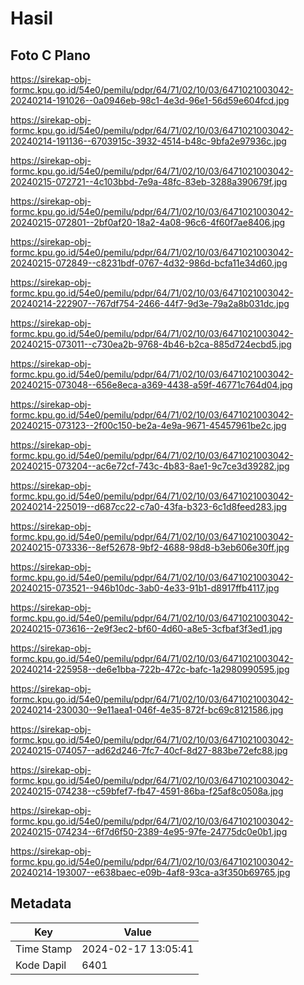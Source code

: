 # Hasil

## Foto C Plano

https://sirekap-obj-formc.kpu.go.id/54e0/pemilu/pdpr/64/71/02/10/03/6471021003042-20240214-191026--0a0946eb-98c1-4e3d-96e1-56d59e604fcd.jpg

https://sirekap-obj-formc.kpu.go.id/54e0/pemilu/pdpr/64/71/02/10/03/6471021003042-20240214-191136--6703915c-3932-4514-b48c-9bfa2e97936c.jpg

https://sirekap-obj-formc.kpu.go.id/54e0/pemilu/pdpr/64/71/02/10/03/6471021003042-20240215-072721--4c103bbd-7e9a-48fc-83eb-3288a390679f.jpg

https://sirekap-obj-formc.kpu.go.id/54e0/pemilu/pdpr/64/71/02/10/03/6471021003042-20240215-072801--2bf0af20-18a2-4a08-96c6-4f60f7ae8406.jpg

https://sirekap-obj-formc.kpu.go.id/54e0/pemilu/pdpr/64/71/02/10/03/6471021003042-20240215-072849--c8231bdf-0767-4d32-986d-bcfa11e34d60.jpg

https://sirekap-obj-formc.kpu.go.id/54e0/pemilu/pdpr/64/71/02/10/03/6471021003042-20240214-222907--767df754-2466-44f7-9d3e-79a2a8b031dc.jpg

https://sirekap-obj-formc.kpu.go.id/54e0/pemilu/pdpr/64/71/02/10/03/6471021003042-20240215-073011--c730ea2b-9768-4b46-b2ca-885d724ecbd5.jpg

https://sirekap-obj-formc.kpu.go.id/54e0/pemilu/pdpr/64/71/02/10/03/6471021003042-20240215-073048--656e8eca-a369-4438-a59f-46771c764d04.jpg

https://sirekap-obj-formc.kpu.go.id/54e0/pemilu/pdpr/64/71/02/10/03/6471021003042-20240215-073123--2f00c150-be2a-4e9a-9671-45457961be2c.jpg

https://sirekap-obj-formc.kpu.go.id/54e0/pemilu/pdpr/64/71/02/10/03/6471021003042-20240215-073204--ac6e72cf-743c-4b83-8ae1-9c7ce3d39282.jpg

https://sirekap-obj-formc.kpu.go.id/54e0/pemilu/pdpr/64/71/02/10/03/6471021003042-20240214-225019--d687cc22-c7a0-43fa-b323-6c1d8feed283.jpg

https://sirekap-obj-formc.kpu.go.id/54e0/pemilu/pdpr/64/71/02/10/03/6471021003042-20240215-073336--8ef52678-9bf2-4688-98d8-b3eb606e30ff.jpg

https://sirekap-obj-formc.kpu.go.id/54e0/pemilu/pdpr/64/71/02/10/03/6471021003042-20240215-073521--946b10dc-3ab0-4e33-91b1-d8917ffb4117.jpg

https://sirekap-obj-formc.kpu.go.id/54e0/pemilu/pdpr/64/71/02/10/03/6471021003042-20240215-073616--2e9f3ec2-bf60-4d60-a8e5-3cfbaf3f3ed1.jpg

https://sirekap-obj-formc.kpu.go.id/54e0/pemilu/pdpr/64/71/02/10/03/6471021003042-20240214-225958--de6e1bba-722b-472c-bafc-1a2980990595.jpg

https://sirekap-obj-formc.kpu.go.id/54e0/pemilu/pdpr/64/71/02/10/03/6471021003042-20240214-230030--9e11aea1-046f-4e35-872f-bc69c8121586.jpg

https://sirekap-obj-formc.kpu.go.id/54e0/pemilu/pdpr/64/71/02/10/03/6471021003042-20240215-074057--ad62d246-7fc7-40cf-8d27-883be72efc88.jpg

https://sirekap-obj-formc.kpu.go.id/54e0/pemilu/pdpr/64/71/02/10/03/6471021003042-20240215-074238--c59bfef7-fb47-4591-86ba-f25af8c0508a.jpg

https://sirekap-obj-formc.kpu.go.id/54e0/pemilu/pdpr/64/71/02/10/03/6471021003042-20240215-074234--6f7d6f50-2389-4e95-97fe-24775dc0e0b1.jpg

https://sirekap-obj-formc.kpu.go.id/54e0/pemilu/pdpr/64/71/02/10/03/6471021003042-20240214-193007--e638baec-e09b-4af8-93ca-a3f350b69765.jpg


## Metadata

| Key        | Value               |
| ---------- | ------------------- |
| Time Stamp | 2024-02-17 13:05:41 |
| Kode Dapil | 6401                |



